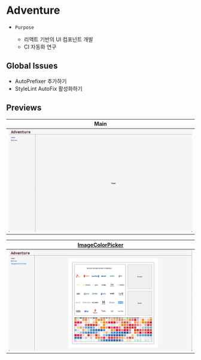 # Adventure

- `Purpose`

  - 리액트 기반의 UI 컴포넌트 개발
  - CI 자동화 연구

## Global Issues

- AutoPrefixer 추가하기
- StyleLint AutoFix 활성화하기

## Previews

|              Main               |
| :-----------------------------: |
| ![Main](./screenshots/main.png) |

| [ImageColorPicker](https://github.com/h1tchh1k3r/Adventure/tree/master/src/Components/ImageColorPicker) |
| :-----------------------------------------------------------------------------------------------------: |
|                         ![ImageColorPicker](./screenshots/imagecolorpicker.png)                         |
